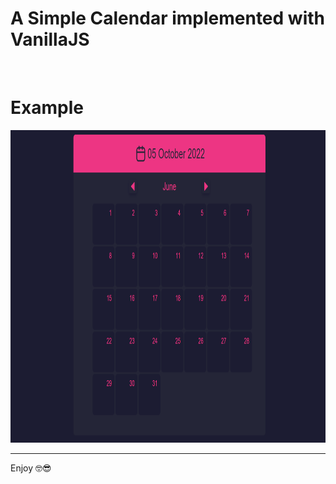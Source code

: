 <h1>A Simple Calendar implemented with VanillaJS</h1>
<br />
<h1>Example</h1>
<img src="./img/calendar.png" style="width: 800px; height: 500px; text-align: center;" >
<br />
<hr>
<p> Enjoy 🤓😎</p>
